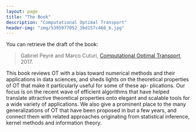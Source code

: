 ```yaml
---
layout: page
title: "The Book"
description: "Computational Optimal Transport"
header-img: "img/5395977052_3bd157c466_b.jpg"
---
```


You can retrieve the draft of the book:

> Gabriel Peyré and Marco Cuturi, [Computational Optimal Transport](https://www.dropbox.com/s/rp6lyoun6dbrbrs/OTFNT.pdf?dl=0), 2017.

This book reviews OT with a bias toward numerical methods and their applications in data sciences, and sheds lights on the theoretical properties of OT that make it particularly useful for some of these ap- plications. Our focus is on the recent wave of efficient algorithms that have helped translate attractive theoretical properties onto elegant and scalable tools for a wide variety of applications. We also give a prominent place to the many generalizations of OT that have been proposed in but a few years, and connect them with related approaches originating from statistical inference, kernel methods and information theory.
